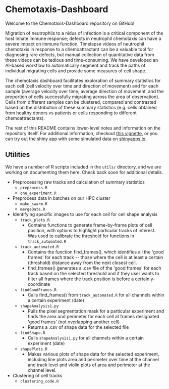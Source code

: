 # Chemotaxis-Dashboard

Welcome to the Chemotaxis-Dashboard repository on GitHub!

Migration of neutrophils to a nidus of infection is a critical component of the host innate immune response; defects in neutrophil chemotaxis can have a severe impact on immune function. Timelapse videos of neutrophil chemotaxis in response to a chemoattractant can be a valuable tool for diagnosing rare defects, but manual collection of quantitative data from these videos can be tedious and time-consuming. We have developed an AI-based workflow to automatically segment and track the paths of individual migrating cells and provide some measures of cell shape.

The chemotaxis dashboard facilitates exploration of summary statistics for each cell (cell velocity over time and direction of movement) and for each sample (average velocity over time, average direction of movement, and the proportion of cells successfully migrating across the area of observation). Cells from different samples can be clustered, compared and contrasted based on the distribution of these summary statistics (e.g. cells obtained from healthy donors vs patients or cells responding to different chemoattractants).

The rest of this README contains lower-level notes and information on the repository itself. For additional information, checkout [this vignette](https://abcsfrederick.github.io/Chemotaxis-Dashboard/poster.html), or you can try out the shiny app with some simulated data on [shinyapps.io](https://mckalliprn.shinyapps.io/demo_app/?_ga=2.247871367.1296701277.1659379204-1106696516.1659379204).

## Utilities

We have a number of R scripts included in the `utils/` directory, and we are working on documenting them here. Check back soon for additional details.

* Preprocessing raw tracks and calculation of summary statistics
  * `preprocess.R` 
  * `one_experiment.R`
* Preprocess data in batches on our HPC cluster
  * `make_swarm.R`
  * `mergeData.R`
* Identifying specific images to use for each cell for cell shape analysis
  * `track_plots.R`
    * Contains functions to generate frame-by-frame plots of cell position, with options to highlight particular tracks of interest. Was used to calibrate the threshold for functions in `track_automated.R`
  * `track_automated.R`
    * Contains the function find_frames(), which identifies all the 'good frames' for each track -- those where the cell is at least a certain (threshold) distance away from the next closest cell.
    * find_frames() generates a .csv file of the 'good frames' for each track based on the selected threshold and if they user wants to filter all frames where the track position is before a certain y-coordinate
  * `findGoodFrames.R`
    * Calls find_frames() from `track_automated.R` for all channels within a certain experiment (date)
  * `shapeAnalysis1.py`
    * Pulls the pixel segmentation mask for a particular experiment and finds the area and perimeter for each cell at frames designated 'good frames' (not overlapping another cell)
    * Returns a .csv of shape data for the selected file
  * `findShape.R`
    * Calls `shapeAnalysis1.py` for all channels within a certain experiment (date)
  * `shapePlots.R`
    * Makes various plots of shape data for the selected experiment, including line plots area and perimeter over time at the channel and track level and violin plots of area and perimeter at the channel level.
* Clustering of cell tracks
  * `clustering_code.R`

